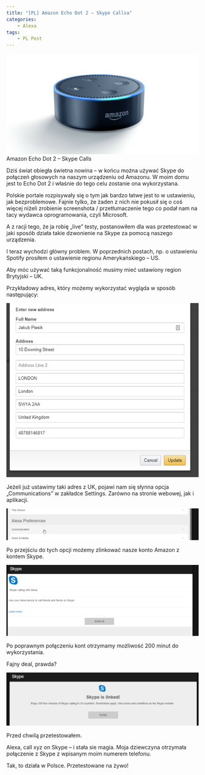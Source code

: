 ```yaml
---
title: "[PL] Amazon Echo Dot 2 – Skype Callsa"
categories:
    - Alexa
tags:
    - PL Post
---
```

![[PL] Amazon Echo Dot 2 – Skype Calls](/assets/images/posts/amazon-echo-dot-2-skype-calls/top.jpg)Amazon Echo Dot 2 – Skype Calls

Dziś świat obiegła świetna nowina – w końcu można używać Skype do połączeń głosowych na naszym urządzeniu od Amazonu. W moim domu jest to Echo Dot 2 i właśnie do tego celu zostanie ona wykorzystana.

Polskie portale rozpisywały się o tym jak bardzo łatwe jest to w ustawieniu, jak bezproblemowe. Fajnie tylko, że żaden z nich nie pokusił się o coś więcej niżeli zrobienie screenshota / przetłumaczenie tego co podał nam na tacy wydawca oprogramowania, czyli Microsoft.

A z racji tego, że ja robię „live” testy, postanowiłem dla was przetestować w jaki sposób działa takie dzwonienie na Skype za pomocą naszego urządzenia.

I teraz wychodzi główny problem. W poprzednich postach, np. o ustawieniu Spotify prosiłem o ustawienie regionu Amerykańskiego – US.

Aby móc używać taką funkcjonalność musimy mieć ustawiony region Brytyjski – UK.

Przykładowy adres, który możemy wykorzystać wygląda w sposób następujący:

![[PL] Amazon Echo Dot 2 – Skype Calls](/assets/images/posts/amazon-echo-dot-2-skype-calls/01.png)

Jeżeli już ustawimy taki adres z UK, pojawi nam się słynna opcja „Communications” w zakładce Settings. Zarówno na stronie webowej, jak i aplikacji.

![[PL] Amazon Echo Dot 2 – Skype Calls](/assets/images/posts/amazon-echo-dot-2-skype-calls/02.png)

Po przejściu do tych opcji możemy zlinkować nasze konto Amazon z kontem Skype.

![[PL] Amazon Echo Dot 2 – Skype Calls](/assets/images/posts/amazon-echo-dot-2-skype-calls/03.png)

Po poprawnym połączeniu kont otrzymamy możliwość 200 minut do wykorzystania.

Fajny deal, prawda?

![[PL] Amazon Echo Dot 2 – Skype Calls](/assets/images/posts/amazon-echo-dot-2-skype-calls/04.png)

Przed chwilą przetestowałem.

Alexa, call xyz on Skype – i stała sie magia. Moja dziewczyna otrzymała połączenie z Skype z wpisanym moim numerem telefonu.

Tak, to działa w Polsce. Przetestowane na żywo!
